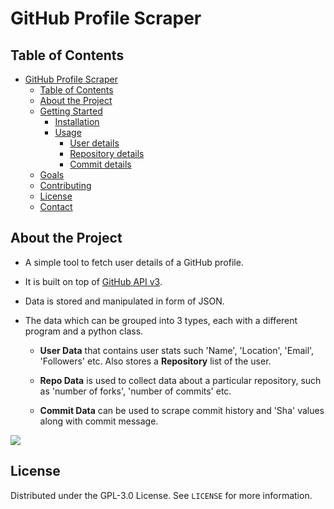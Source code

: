 # GitHub Profile Scraper

<!-- TABLE OF CONTENTS -->
## Table of Contents

- [GitHub Profile Scraper](#github-profile-scraper)
  - [Table of Contents](#table-of-contents)
  - [About the Project](#about-the-project)
  - [Getting Started](#getting-started)
    - [Installation](#installation)
    - [Usage](#usage)
      - [User details](#user-details)
      - [Repository details](#repository-details)
      - [Commit details](#commit-details)
  - [Goals](#goals)
  - [Contributing](#contributing)
  - [License](#license)
  - [Contact](#contact)
## About the Project

- A simple tool to fetch user details of a GitHub profile.
- It is built on top of [GitHub API v3](https://developer.github.com/v3/).
- Data is stored and manipulated in form of JSON.
- The data which can be grouped into 3 types, each with a different program and a python class.

  - **User Data** that contains user stats such 'Name', 'Location', 'Email', 'Followers' etc.
    Also stores a **Repository** list of the user.

  - **Repo Data** is used to collect data about a particular repository, such as 'number of forks', 'number of commits' etc.
  - **Commit Data** can be used to scrape commit history and 'Sha' values along with commit message.


![](docs/driver_dot_py.gif)


<!-- LICENSE -->
## License

Distributed under the GPL-3.0 License. See `LICENSE` for more information.


